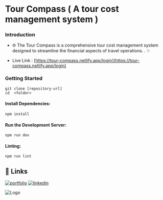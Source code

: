 # Tour Compass ( A tour cost management system )




### Introduction

- 🌐 The Tour Compass is a comprehensive tour cost management system designed to streamline the financial aspects of travel operations. . ✨


 
 * Live Link : [https://tour-compass.netlify.app/login](https://tour-compass.netlify.app/login)




### Getting Started 


 
 ```
git clone [repository-url]
cd  <folder>
```

#### Install Dependencies:
 ```
npm install
```

#### Run the Development Server:

```
npm run dev

```
 
#### Linting:

```
npm run lint

```

 
 

## 🔗 Links
[![portfolio](https://img.shields.io/badge/my_portfolio-000?style=for-the-badge&logo=ko-fi&logoColor=white)](https://ashrafuj-jaman-s-porfolio.vercel.app/)
[![linkedin](https://img.shields.io/badge/linkedin-0A66C2?style=for-the-badge&logo=linkedin&logoColor=white)](https://www.linkedin.com/in/ashrafuj-jaman)
 

![Logo](https://files.catbox.moe/ttaz60.png)

